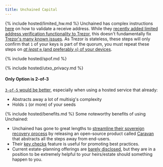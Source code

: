 ```yaml
---
title: Unchained Capital
---
```



{% include hosted/limited_hw.md %}
Unchained has complex instructions [here](https://medium.com/coinmonks/address-verification-when-changing-keys-for-unchained-capital-vaults-268005e7563e) on how to validate a receive address.
While they [recently added limited address verification functionality to Trezor](https://unchained-capital.com/blog/trezor-and-unchained-make-multisignature-safer/), this doesn't fundamentally fix [Trezor's many known issues](/known-issues/hardware/trezor).
As Trezor is stateless, these steps will only confirm that `1` of your keys is part of the quorum, you must repeat these steps on [*at least* `m` (and preferably `n`) of your devices](/known-issues/verify-receive-address).

{% include hosted/spof.md %}

{% include hosted/utxo_privacy.md %}

#### Only Option is 2-of-3
 [`3-of-5` would be better](/quorum-advanced), especially when using a hosted service that already:
* Abstracts away a lot of multisig's complexity
* Holds `1` (or more) of your seeds

{% include hosted/benefits.md %}
Some noteworthy benefits of using Unchained:
* Unchained has gone to great lengths to [streamline their sovereign recovery process](https://unchained-capital.com/blog/external-spend-workflow/) by releasing an open-source product called [Caravan](https://unchained-capital.github.io/caravan/) that abstracts all the steps away from end-users.
* Their [key checks](https://twitter.com/unchainedcap/status/1217882977717440515) feature is useful for promoting best practices.
* Current estate-planning offerings are [barely disclosed](https://twitter.com/mflaxman/status/1308834924452106243), but they are in a position to be extremely helpful to your heirs/estate should something happen to you.
